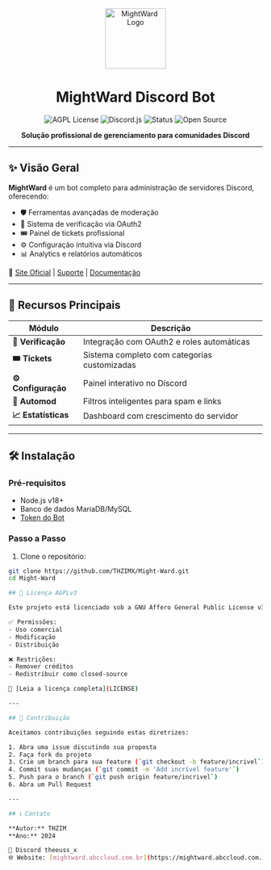 <div align="center">
  <img src="https://mightward.abccloud.com.br/images/logo.png" height="120" alt="MightWard Logo">
  <h1>MightWard Discord Bot</h1>
  
  <p>
    <img alt="AGPL License" src="https://img.shields.io/badge/License-AGPL%20v3-blue.svg">
    <img alt="Discord.js" src="https://img.shields.io/badge/discord.js-v14-blue">
    <img alt="Status" src="https://img.shields.io/badge/status-production-brightgreen">
    <img alt="Open Source" src="https://img.shields.io/badge/open%20source-%E2%9D%A4-success">
  </p>
  
  <p><strong>Solução profissional de gerenciamento para comunidades Discord</strong></p>
</div>

---

## ✨ Visão Geral

**MightWard** é um bot completo para administração de servidores Discord, oferecendo:

- 🛡️ Ferramentas avançadas de moderação
- 🔐 Sistema de verificação via OAuth2
- 🎟️ Painel de tickets profissional
- ⚙️ Configuração intuitiva via Discord
- 📊 Analytics e relatórios automáticos

🔗 [Site Oficial](https://mightward.abccloud.com.br) | [Suporte](https://discord.gg/rwWhZ4GjWP) | [Documentação](https://github.com/THZIMX/Might-Ward/)

---

## 🚀 Recursos Principais

| Módulo        | Descrição                                  |
|---------------|-------------------------------------------|
| **🔐 Verificação** | Integração com OAuth2 e roles automáticas |
| **🎟️ Tickets** | Sistema completo com categorias customizadas |
| **⚙️ Configuração** | Painel interativo no Discord              |
| **🤖 Automod** | Filtros inteligentes para spam e links    |
| **📈 Estatísticas** | Dashboard com crescimento do servidor     |

---

## 🛠️ Instalação

### Pré-requisitos
- Node.js v18+
- Banco de dados MariaDB/MySQL
- [Token do Bot](https://discord.com/developers/applications)

### Passo a Passo

1. Clone o repositório:
```bash
git clone https://github.com/THZIMX/Might-Ward.git
cd Might-Ward

## 📜 Licença AGPLv3

Este projeto está licenciado sob a GNU Affero General Public License v3.0:

✅ Permissões:
- Uso comercial
- Modificação
- Distribuição

❌ Restrições:
- Remover créditos
- Redistribuir como closed-source

📄 [Leia a licença completa](LICENSE)

---

## 🤝 Contribuição

Aceitamos contribuições seguindo estas diretrizes:

1. Abra uma issue discutindo sua proposta
2. Faça fork do projeto
3. Crie um branch para sua feature (`git checkout -b feature/incrivel`)
4. Commit suas mudanças (`git commit -m 'Add incrível feature'`)
5. Push para o branch (`git push origin feature/incrivel`)
6. Abra um Pull Request

---

## 📞 Contato

**Autor:** THZIM  
**Ano:** 2024  

💙 Discord theeuss_x  
🌐 Website: [mightward.abccloud.com.br](https://mightward.abccloud.com.br) 
